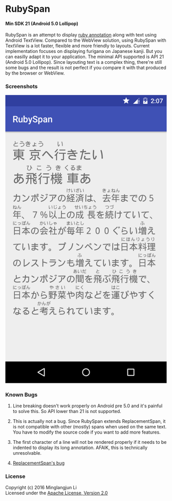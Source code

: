 # RubySpan

#### Min SDK 21 (Android 5.0 Lollipop)

RubySpan is an attempt to display [ruby annotation](https://www.w3.org/TR/ruby/) along with text using Android TextView. Compared to the WebView solution, using RubySpan with TextView is a lot faster, flexible and more friendly to layouts. Current implementation focuses on displaying furigana on Japanese kanji. But you can easilly adapt it to your application. The minimal API supported is API 21 (Android 5.0 Lollipop). Since layouting text is a complex thing, there're still some bugs and the result is not perfect if you compare it with that produced by the browser or WebView.

### Screenshots

<img src="./screenshots/1.png" width="540" alt="Text with RubySpan">

### Known Bugs

1. Line breaking doesn't work properly on Android pre 5.0 and it's painful to solve this. So API lower than 21 is not supported.

2. This is actually not a bug. Since RubySpan extends ReplacementSpan, it is not compatible with other (mostly) spans when used on the same text. You have to modify the source code if you want to add more features.

3. The first character of a line will not be rendered properly if it needs to be indented to display its long annotation. AFAIK, this is technically unresolvable.

4. [ReplacementSpan's bug](https://code.google.com/p/android/issues/detail?id=209437)

### License

Copyright (c) 2016 Minglangjun Li  
Licensed under the [Apache License, Version 2.0](http://www.apache.org/licenses/LICENSE-2.0.html)
